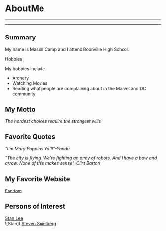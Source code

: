 # AboutMe
---
---
## Summary

[1]: https://en.wikipedia.org/wiki/Stan_Lee

[2]: https://en.wikipedia.org/wiki/Steven_Spielberg

My name is Mason Camp and I attend Boonville High School.

Hobbies

My hobbies include

+ Archery
+ Watching Movies
+ Reading what people are complaining about in the Marvel and DC community

## My Motto

*The hardest choices require the strongest wills*

## Favorite Quotes
*"I'm Mary Poppins Ya'll"-Yondu*

*"The city is flying. We're fighting an army of robots. And I have a bow and arrow. None of this makes sense"-Clint Barton*

## My Favorite Website
[Fandom](https://www.fandom.com/)

## Persons of Interest

[Stan Lee][1]<br>
![Stan](
[Steven Spielberg][2]<br>
